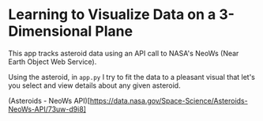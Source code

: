 # Learning to Visualize Data on a 3-Dimensional Plane

This app tracks asteroid data using an API call to NASA's NeoWs (Near Earth Object Web Service).

Using the asteroid, in `app.py` I try to fit the data to a pleasant visual that let's you select and view details about any given asteroid.

(Asteroids - NeoWs API)[https://data.nasa.gov/Space-Science/Asteroids-NeoWs-API/73uw-d9i8]